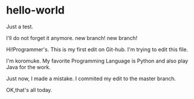# hello-world
Just a test.

I'll do not forget it anymore.
new branch! new branch!

Hi!Programmer's.
This is my first edit on Git-hub.
I'm trying to edit this file.

I'm koromuke.
My favorite Programming Language is Python and also play Java for the work.


Just now, I made a mistake.
I commited my edit to the master branch.



OK,that's all today. 
